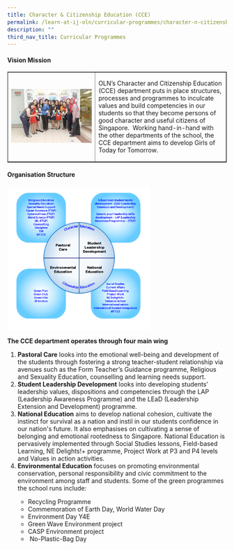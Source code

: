 ```yaml
---
title: Character & Citizenship Education (CCE)
permalink: /learn-at-ij-oln/curricular-programmes/character-n-citizenship-education-cce/
description: ""
third_nav_title: Curricular Programmes
---
```

<h4><strong>Vision Mission</strong></h4>
<table style="border-collapse: collapse; width: 100%;" border="1">
<tbody>
<tr>
<td style="width: 40%;"><img src="/images/cce1.jpg"></td>
<td style="width: 60%;"><p>OLN&rsquo;s Character and Citizenship Education (CCE) department puts in place structures, processes and programmes to inculcate values and build competencies in our students so that they become persons of good character and useful citizens of Singapore.&nbsp; Working hand-in-hand with the other departments of the school, the CCE department aims to develop Girls of Today for Tomorrow.&nbsp;&nbsp;</p></td>
</tr>
</tbody>
</table>
<h4><strong>Organisation Structure</strong></h4>
<img style="width: 65%;" src="/images/cce2.png" />
<p><strong>The CCE department operates through four main wing</strong></p>
<ol>
<li><strong>Pastoral Care</strong>&nbsp;looks into the emotional well-being and development of the students through fostering a strong teacher-student relationship via avenues such as the Form Teacher&rsquo;s Guidance programme, Religious and Sexuality Education, counselling and learning needs support.</li>
<li><strong>Student Leadership Development</strong>&nbsp;looks into developing students&rsquo; leadership values, dispositions and competencies through the LAP (Leadership Awareness Programme) and the LEaD (Leadership Extension and Development) programme.</li>
<li><strong>National Education</strong>&nbsp;aims to develop national cohesion, cultivate the instinct for survival as a nation and instil in our students confidence in our nation's future. It also emphasises on cultivating a sense of belonging and emotional rootedness to Singapore. National Education is pervasively implemented through Social Studies lessons, Field-based Learning, NE Delights!+ programme, Project Work at P3 and P4 levels and Values in action activities.</li>
<li><strong>Environmental Education</strong>&nbsp;focuses on promoting environmental conservation, personal responsibility and civic commitment to the environment among staff and students. Some of the green programmes the school runs include:&nbsp;</li>
</ol>
<ul>
<ul>
<li>Recycling Programme&nbsp;</li>
<li>Commemoration of Earth Day, World Water Day</li>
<li>Environment Day Y4E</li>
<li>Green Wave Environment project</li>
<li>CASP Environment project</li>
<li>&nbsp;No-Plastic-Bag Day</li>
</ul>
</ul>
